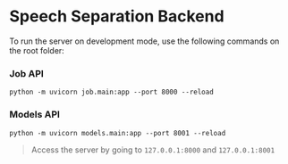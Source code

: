 # Speech Separation Backend
To run the server on development mode, use the following commands on the root folder:

### Job API
`python -m uvicorn job.main:app --port 8000 --reload`

### Models API
`python -m uvicorn models.main:app --port 8001 --reload`

> Access the server by going to `127.0.0.1:8000` and `127.0.0.1:8001` <br/>
